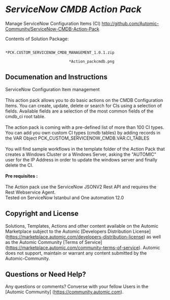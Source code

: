 *ServiceNow CMDB Action Pack*
=============


Manage ServiceNow Configuration Items (CI)
http://github.com/Automic-Community/ServiceNow-CMDB-Action-Pack

<!-- List of attached files -->
Contents of Solution Package:

						
								*PCK.CUSTOM_SERVICENOW_CMDB_MANAGEMENT_1.0.1.zip
								
								*Action_packcmdb.png
								
						


Documenation and Instructions
---

<p>ServiceNow Configuration Item management<br /><br />This action pack allows you to do basic actions on the CMDB Configuration Items. You can create, update, delete or search for CIs using a selection of fields. Available fields are a selection of the most common fields of the cmdb_ci root table.<br />&nbsp;<br />The action pack is coming with a pre-defined list of more than 100 CI types. You can add you own custom CI types (cmdb tables) by adding records in the VAR Object PCK_CUSTOM_SERVICENOW_CMDB.VAR.CI_TABLES<br /><br />You will find sample workflows in the template folder of the Action Pack that creates a Windows Cluster or a Windows Server, asking the "AUTOMIC" user for the IP Address in order to update the windows server and finally delete the CI.<br />&nbsp;<br /><strong>Pre requisites :</strong><br /><br />The Action pack use the ServiceNow JSONV2 Rest API and requires the Rest Webservice Agent.<br />Tested on ServiceNow Istanbul and One automation 12.0</p>

Copyright and License
---

Solutions, Templates, Actions and other content available on the Automic Marketplace subject to the Automic [Developers Distribution License] (https://marketplace.automic.com/developers-distribution-license) as well as the Automic Community [Terms of Service] (https://marketplace.automic.com/community-terms-of-service).
Automic does not support, maintain or warrant any content submitted by the Automic-Community.



Questions or Need Help? 
---
Any questions or comments? Converse with your fellow Users in the [Automic Community] (https://community.automic.com).